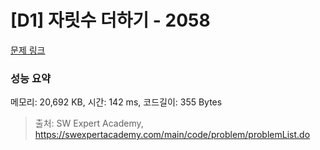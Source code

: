 # [D1] 자릿수 더하기 - 2058 

[문제 링크](https://swexpertacademy.com/main/code/problem/problemDetail.do?contestProbId=AV5QPRjqA10DFAUq) 

### 성능 요약

메모리: 20,692 KB, 시간: 142 ms, 코드길이: 355 Bytes



> 출처: SW Expert Academy, https://swexpertacademy.com/main/code/problem/problemList.do